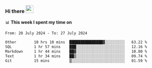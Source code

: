 ### Hi there <a href="https://www.gautamkrishnar.com/"><img src="https://media.giphy.com/media/hvRJCLFzcasrR4ia7z/giphy.gif" width="25px"></a>

📊 **This week I spent my time on**

<!--START_SECTION:waka-->

```txt
From: 20 July 2024 - To: 27 July 2024

Other        10 hrs 10 mins  ███████████████▓░░░░░░░░░   63.22 %
SQL          1 hr 57 mins    ███░░░░░░░░░░░░░░░░░░░░░░   12.16 %
Markdown     1 hr 44 mins    ██▓░░░░░░░░░░░░░░░░░░░░░░   10.80 %
Text         1 hr 34 mins    ██▒░░░░░░░░░░░░░░░░░░░░░░   09.74 %
Git          15 mins         ▒░░░░░░░░░░░░░░░░░░░░░░░░   01.59 %
```

<!--END_SECTION:waka-->

